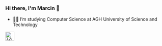 ### Hi there, I'm Marcin :wave:

- :student: I’m studying Computer Science at AGH University of Science and Technology

[<img align="left" width="28px" alt="AGH University of Science and Technology" src="https://www.agh.edu.pl/fileadmin/default/templates/images/uczelnia/siw/znak/znak_wielobarwny/agh_znk_wbr_rgb_150ppi.jpg" />][AGH]

[AGH]: https://www.agh.edu.pl/en
[IN]: https://www.linkedin.com/in/marcin-szubert-99610a221/